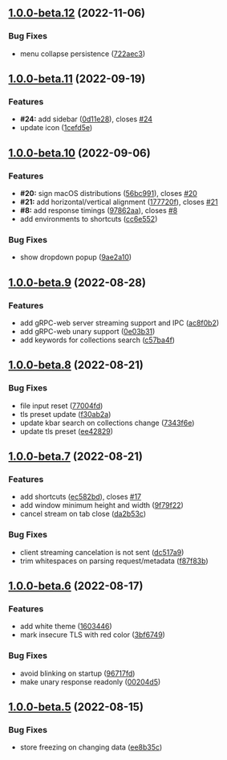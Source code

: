 

## [1.0.0-beta.12](https://github.com/getezy/ezy/compare/v1.0.0-beta.11...v1.0.0-beta.12) (2022-11-06)


### Bug Fixes

* menu collapse persistence ([722aec3](https://github.com/getezy/ezy/commit/722aec3a879b60a05f889872ac78bfcdbb478672))

## [1.0.0-beta.11](https://github.com/getezy/ezy/compare/v1.0.0-beta.10...v1.0.0-beta.11) (2022-09-19)


### Features

* **#24:** add sidebar ([0d11e28](https://github.com/getezy/ezy/commit/0d11e284e1e247b56d6ba79a30a7c4be4511faa4)), closes [#24](https://github.com/getezy/ezy/issues/24)
* update icon ([1cefd5e](https://github.com/getezy/ezy/commit/1cefd5e53600e9c225ef6f45e1e8e38c6a3d3655))

## [1.0.0-beta.10](https://github.com/getezy/ezy/compare/v1.0.0-beta.9...v1.0.0-beta.10) (2022-09-06)


### Features

* **#20:** sign macOS distributions ([56bc991](https://github.com/getezy/ezy/commit/56bc991e2907b20bae5b5c1561f5d5fb08458dc2)), closes [#20](https://github.com/getezy/ezy/issues/20)
* **#21:** add horizontal/vertical alignment ([177720f](https://github.com/getezy/ezy/commit/177720f8c2ac874e2acf15dd700a5d9ad056a2d5)), closes [#21](https://github.com/getezy/ezy/issues/21)
* **#8:** add response timings ([97862aa](https://github.com/getezy/ezy/commit/97862aa2dff53c425502f4f5b27beaa10975ef26)), closes [#8](https://github.com/getezy/ezy/issues/8)
* add environments to shortcuts ([cc6e552](https://github.com/getezy/ezy/commit/cc6e5521b5447f1a75d0fb0fe3ddff3dd8c68d1e))


### Bug Fixes

* show dropdown popup ([9ae2a10](https://github.com/getezy/ezy/commit/9ae2a104f20f079468d651d57ae926248fd4344a))

## [1.0.0-beta.9](https://github.com/getezy/ezy/compare/v1.0.0-beta.8...v1.0.0-beta.9) (2022-08-28)


### Features

* add gRPC-web server streaming support and IPC ([ac8f0b2](https://github.com/getezy/ezy/commit/ac8f0b26d25fcc824792d79ede4bfc987c4c24ac))
* add gRPC-web unary support ([0e03b31](https://github.com/getezy/ezy/commit/0e03b31e35f72b8376346e4602591bfa01157955))
* add keywords for collections search ([c57ba4f](https://github.com/getezy/ezy/commit/c57ba4f8e02d5662d4a0f1d1bd7f720185196e56))

## [1.0.0-beta.8](https://github.com/getezy/ezy/compare/v1.0.0-beta.7...v1.0.0-beta.8) (2022-08-21)


### Bug Fixes

* file input reset ([77004fd](https://github.com/getezy/ezy/commit/77004fd2c2a47653b605666378fb8333783d35d0))
* tls preset update ([f30ab2a](https://github.com/getezy/ezy/commit/f30ab2a15a03e11b5a7ad6769dcf3d5d0c993c84))
* update kbar search on collections change ([7343f6e](https://github.com/getezy/ezy/commit/7343f6e1faac8055d3a8a633146348ba9ecefac2))
* update tls preset ([ee42829](https://github.com/getezy/ezy/commit/ee4282994532e8703b4a319930dfe92e912f2ce9))

## [1.0.0-beta.7](https://github.com/getezy/ezy/compare/v1.0.0-beta.6...v1.0.0-beta.7) (2022-08-21)


### Features

* add shortcuts ([ec582bd](https://github.com/getezy/ezy/commit/ec582bd1eb1d02e77b94e5b67157d6786fb581eb)), closes [#17](https://github.com/getezy/ezy/issues/17)
* add window minimum height and width ([9f79f22](https://github.com/getezy/ezy/commit/9f79f22c4896d8af4b1942c2f2048660ebf163a5))
* cancel stream on tab close ([da2b53c](https://github.com/getezy/ezy/commit/da2b53cec9574e341eab1620f102a2429c9ff31f))


### Bug Fixes

* client streaming cancelation is not sent ([dc517a9](https://github.com/getezy/ezy/commit/dc517a9349c9a6639959a9f5564577cd00ccc070))
* trim whitespaces on parsing request/metadata ([f87f83b](https://github.com/getezy/ezy/commit/f87f83ba21a57a04308a9763104405342aa0325c))

## [1.0.0-beta.6](https://github.com/getezy/ezy/compare/v1.0.0-beta.5...v1.0.0-beta.6) (2022-08-17)


### Features

* add white theme ([1603446](https://github.com/getezy/ezy/commit/1603446f7a3f0876f4d3cf1cb5e2a5967e39bade))
* mark insecure TLS with red color ([3bf6749](https://github.com/getezy/ezy/commit/3bf6749da5b95daf2046cb7446d9704693a532a9))


### Bug Fixes

* avoid blinking on startup ([96717fd](https://github.com/getezy/ezy/commit/96717fd305f5fab4dd1157d8763259f997fab7d6))
* make unary response readonly ([00204d5](https://github.com/getezy/ezy/commit/00204d58c23d5402ec51b02ee3b8f4c0c7510b44))

## [1.0.0-beta.5](https://github.com/getezy/ezy/compare/v1.0.0-beta.4...v1.0.0-beta.5) (2022-08-15)


### Bug Fixes

* store freezing on changing data ([ee8b35c](https://github.com/getezy/ezy/commit/ee8b35cf7ffb48c311f9da58c2037aeb8d98ae70))